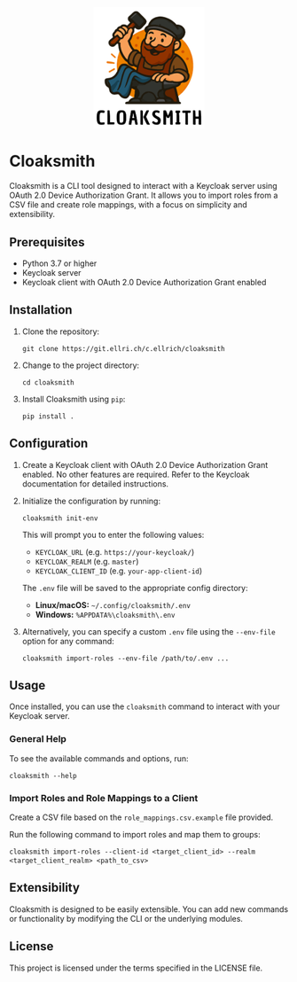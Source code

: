 <p align="center">
  <img src="media/logo.svg" alt="Cloaksmith Logo" width="200"/>
</p>

# Cloaksmith

Cloaksmith is a CLI tool designed to interact with a Keycloak server using OAuth 2.0 Device Authorization Grant. It allows you to import roles from a CSV file and create role mappings, with a focus on simplicity and extensibility.

## Prerequisites

- Python 3.7 or higher
- Keycloak server
- Keycloak client with OAuth 2.0 Device Authorization Grant enabled

## Installation

1. Clone the repository:

    ```shell
    git clone https://git.ellri.ch/c.ellrich/cloaksmith
    ```

2. Change to the project directory:

    ```shell
    cd cloaksmith
    ```

3. Install Cloaksmith using `pip`:

    ```shell
    pip install .
    ```

## Configuration

1. Create a Keycloak client with OAuth 2.0 Device Authorization Grant enabled. No other features are required. Refer to the Keycloak documentation for detailed instructions.

2. Initialize the configuration by running:

    ```shell
    cloaksmith init-env
    ```

     This will prompt you to enter the following values:

    - `KEYCLOAK_URL` (e.g. `https://your-keycloak/`)
    - `KEYCLOAK_REALM` (e.g. `master`)
    - `KEYCLOAK_CLIENT_ID` (e.g. `your-app-client-id`)

    The `.env` file will be saved to the appropriate config directory:

    - **Linux/macOS:** `~/.config/cloaksmith/.env`
    - **Windows:** `%APPDATA%\cloaksmith\.env`

3. Alternatively, you can specify a custom `.env` file using the `--env-file` option for any command:

    ```shell
    cloaksmith import-roles --env-file /path/to/.env ...
    ```

## Usage

Once installed, you can use the `cloaksmith` command to interact with your Keycloak server.

### General Help

To see the available commands and options, run:

```shell
cloaksmith --help
```

### Import Roles and Role Mappings to a Client

Create a CSV file based on the `role_mappings.csv.example` file provided.

Run the following command to import roles and map them to groups:

```shell
cloaksmith import-roles --client-id <target_client_id> --realm <target_client_realm> <path_to_csv>
```

## Extensibility
Cloaksmith is designed to be easily extensible. You can add new commands or functionality by modifying the CLI or the underlying modules.

## License
This project is licensed under the terms specified in the LICENSE file.
